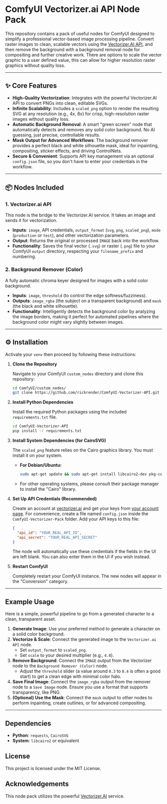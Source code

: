 # ComfyUI Vectorizer.ai API Node Pack

This repository contains a pack of useful nodes for ComfyUI designed to simplify a professional vector-based image processing pipeline. Convert raster images to clean, scalable vectors using the [Vectorizer.AI API](https://vectorizer.ai/), and then remove the background with a background removal node for compositing and further creative work. There are options to scale the vector graphic to a user defined value, this can allow for higher resolution raster graphics without quality loss.

---

## ✨ Core Features

- **High-Quality Vectorization**: Integrates with the powerful Vectorizer.AI API to convert PNGs into clean, editable SVGs.
- **Infinite Scalability**: Includes a `scaled_png` option to render the resulting SVG at any resolution (e.g., 4x, 8x) for crisp, high-resolution raster images without quality loss.
- **Automatic Background Removal**: A smart "green screen" node that automatically detects and removes any solid color background. No AI guessing, just precise, controllable results.
- **Mask Output for Advanced Workflows**: The background remover provides a perfect black and white silhouette mask, ideal for inpainting, compositing, sticker effects, and driving ControlNets.
- **Secure & Convenient**: Supports API key management via an optional `config.json` file, so you don't have to enter your credentials in the workflow.

---

## 📦 Nodes Included

### 1. Vectorizer.ai API

This node is the bridge to the Vectorizer.AI service. It takes an image and sends it for vectorization.

- **Inputs**: `image`, API credentials, `output_format` (`svg`, `png`, `scaled_png`), `mode` (`production` or `test`), and other vectorization parameters.
- **Output**: Returns the original or processed `IMAGE` back into the workflow.
- **Functionality**: Saves the final vector (`.svg`) or raster (`.png`) file to your ComfyUI `output` directory, respecting your `filename_prefix` and numbering.

### 2. Background Remover (Color)

A fully automatic chroma keyer designed for images with a solid color background.

- **Inputs**: `image`, `threshold` (to control the edge softness/fuzziness).
- **Outputs**: `image_rgba` (the subject on a transparent background) and `mask` (the black and white silhouette).
- **Functionality**: Intelligently detects the background color by analyzing the image borders, making it perfect for automated pipelines where the background color might vary slightly between images.

---

## ⚙️ Installation

Activate your `venv` then proceed by following these instructions:

1.  **Clone the Repository**

    Navigate to your ComfyUI `custom_nodes` directory and clone this repository:
    ```bash
    cd ComfyUI/custom_nodes/
    git clone https://github.com/rickrender/ComfyUI-Vectorizer-API.git
    ```

2.  **Install Python Dependencies**

    Install the required Python packages using the included `requirements.txt` file.
    ```bash
    cd ComfyUI-Vectorizer-API
    pip install -r requirements.txt
    ```

3.  **Install System Dependencies (for CairoSVG)**

    The `scaled_png` feature relies on the Cairo graphics library. You must install it on your system.

    - **For Debian/Ubuntu:**
      ```bash
      sudo apt-get update && sudo apt-get install libcairo2-dev pkg-config
      ```
    - For other operating systems, please consult their package manager to install the "Cairo" library.

4.  **Set Up API Credentials (Recommended)**

    Create an account at [vectorizer.ai](https://vectorizer.ai/) and get your keys from [your account page](https://vectorizer.ai/account). For convenience, create a file named `config.json` inside the `ComfyUI-Vectorizer-Pack` folder. Add your API keys to this file:
    ```json
    {
      "api_id": "YOUR_REAL_API_ID",
      "api_secret": "YOUR_REAL_API_SECRET"
    }
    ```
    The node will automatically use these credentials if the fields in the UI are left blank. You can also enter them in the UI if you wish instead.

5.  **Restart ComfyUI**

    Completely restart your ComfyUI instance. The new nodes will appear in the "Conversion" category.

---

## Example Usage

Here is a simple, powerful pipeline to go from a generated character to a clean, transparent asset.

1.  **Generate Image**: Use your preferred method to generate a character on a solid color background.
2.  **Vectorize & Scale**: Connect the generated image to the `Vectorizer.ai API` node.
    - Set `output_format` to `scaled_png`.
    - Set `scale` to your desired multiplier (e.g., `4.0`).
3.  **Remove Background**: Connect the `IMAGE` output from the Vectorizer node to the `Background Remover (Color)` node.
    - Adjust the `threshold` slider (a value around `0.3` to `0.4` is often a good start) to get a clean edge with minimal color halo.
4.  **Save Final Image**: Connect the `image_rgba` output from the remover node to a `Save Image` node. Ensure you use a format that supports transparency, like PNG.
5.  **(Optional) Use the Mask**: Connect the `mask` output to other nodes to perform inpainting, create outlines, or for advanced compositing.

---

## Dependencies

- **Python**: `requests`, `CairoSVG`
- **System**: `libcairo2` or equivalent

## License

This project is licensed under the MIT License.

## Acknowledgements

This node pack utilizes the powerful [Vectorizer.AI](https://vectorizer.ai/) service.

